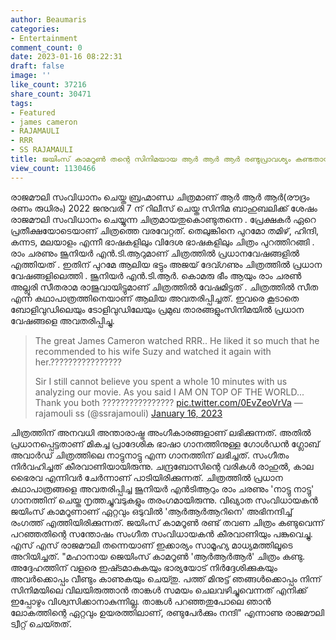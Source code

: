 ```yaml
---
author: Beaumaris
categories:
- Entertainment
comment_count: 0
date: 2023-01-16 08:22:31
draft: false
image: ''
like_count: 37216
share_count: 30471
tags:
- Featured
- james cameron
- RAJAMAULI
- RRR
- SS RAJAMAULI
title: ജയിംസ് കാമറൂൺ തന്റെ സിനിമയായ ആർ ആർ ആർ രണ്ടുപ്രാവശ്യം കണ്ടതായി രാജമൗലി
view_count: 1130466
---
```


രാജമൗലി സംവിധാനം ചെയ്ത ബ്രഹ്മാണ്ഡ ചിത്രമാണ് ആർ ആർ ആർ(രൗദ്രം രണം രുധിരം) 2022 ജനുവരി 7 ന് റിലീസ് ചെയ്ത സിനിമ ബാഹുബലിക്ക് ശേഷം രാജമൗലി സംവിധാനം ചെയ്യുന്ന ചിത്രമായതുകൊണ്ടുതന്നെ . പ്രേക്ഷകർ ഏറെ പ്രതീക്ഷയോടെയാണ് ചിത്രത്തെ വരവേറ്റത്. തെലുങ്കിനെ പുറമോ തമിഴ്, ഹിന്ദി, കന്നട, മലയാളം എന്നീ ഭാഷകളിലും വിദേശ ഭാഷകളിലും ചിത്രം പുറത്തിറങ്ങി . രാം ചരണും ജൂനിയര്‍ എന്‍.ടി.ആറുമാണ് ചിത്രത്തില്‍ പ്രധാനവേഷങ്ങളില്‍ എത്തിയത് . ഇതിന് പുറമേ ആലിയ ഭട്ടും അജയ് ദേവ്ഗണും ചിത്രത്തില്‍ പ്രധാന വേഷങ്ങളിലെത്തി . ജൂനിയര്‍ എന്‍.ടി.ആര്‍. കൊമരു ഭീം ആയും രാം ചരണ്‍ അല്ലൂരി സീതരാമ രാജുവായിട്ടുമാണ് ചിത്രത്തില്‍ വേഷമിട്ടത് . ചിത്രത്തില്‍ സീത എന്ന കഥാപാത്രത്തിനെയാണ് ആലിയ അവതരിപ്പിച്ചത്. ഇവരെ കൂടാതെ ബോളിവുഡിലെയും ടോളിവുഡിലേയും പ്രമുഖ താരങ്ങളുംസിനിമയിൽ പ്രധാന വേഷങ്ങളെ അവതരിപ്പിച്ചു. 

> The great James Cameron watched RRR.. He liked it so much that he recommended to his wife Suzy and watched it again with her.????????????????
> 
> Sir I still cannot believe you spent a whole 10 minutes with us analyzing our movie. As you said I AM ON TOP OF THE WORLD... Thank you both ???????????????? [pic.twitter.com/0EvZeoVrVa](https://t.co/0EvZeoVrVa) — rajamouli ss (@ssrajamouli) [January 16, 2023](https://twitter.com/ssrajamouli/status/1614833506521321475?ref_src=twsrc%5Etfw)

ചിത്രത്തിന് അനവധി അന്താരാഷ്ട്ര അംഗീകാരങ്ങളാണ് ലഭിക്കുന്നത്. അതിൽ പ്രധാനപ്പെട്ടതാണ് മികച്ച പ്രാദേശിക ഭാഷാ ഗാനത്തിനുള്ള ഗോൾഡൻ ഗ്ലോബ് അവാർഡ് ചിത്രത്തിലെ നാട്ടുനാട്ടു എന്ന ഗാനത്തിന് ലഭിച്ചത്. സംഗീതം നിർവഹിച്ചത് കീരവാണിയായിരുന്നു. ചന്ദ്രബോസിന്റെ വരികള്‍ രാഹുല്‍, കാല ഭൈരവ എന്നിവര്‍ ചേര്‍ന്നാണ് പാടിയിരിക്കുന്നത്. ചിത്രത്തില്‍ പ്രധാന കഥാപാത്രങ്ങളെ അവതരിപ്പിച്ച ജൂനിയര്‍ എൻടിആറും രാം ചരണും 'നാട്ടു നാട്ടു' ഗാനത്തിന് ചെയ്ത നൃത്തച്ചുവടുകളും തരംഗമായിരുന്നു. വിഖ്യാത സംവിധായകൻ ജയിംസ് കാമറൂണാണ് ഏറ്റവും ഒടുവില്‍ 'ആര്‍ആര്‍ആറിനെ' അഭിനന്ദിച്ച് രംഗത്ത് എത്തിയിരിക്കുന്നത്. ജയിംസ് കാമറൂണ്‍ രണ്ട് തവണ ചിത്രം കണ്ടുവെന്ന് പറഞ്ഞതിന്റെ സന്തോഷം സംഗീത സംവിധായകൻ കീരവാണിയും പങ്കുവെച്ചു. എസ് എസ് രാജമൗലി തന്നെയാണ് ഇക്കാര്യം സാമൂഹ്യ മാധ്യമത്തിലൂടെ അറിയിച്ചത്. "മഹാനായ ജെയിംസ് കാമറൂണ്‍ 'ആര്‍ആര്‍ആര്‍' ചിത്രം കണ്ടു. അദ്ദേഹത്തിന് വളരെ ഇഷ്‍ടമാകുകയും ഭാര്യയോട് നിര്‍ദ്ദേശിക്കുകയും അവര്‍ക്കൊപ്പം വീണ്ടും കാണുകയും ചെയ്‍തു. പത്ത് മിനുട്ട് ഞങ്ങള്‍ക്കൊപ്പം നിന്ന് സിനിമയിലെ വിലയിരുത്താൻ താങ്കള്‍ സമയം ചെലവഴിച്ചുവെന്നത് എനിക്ക് ഇപ്പോഴും വിശ്വസിക്കാനാകുന്നില്ല. താങ്കള്‍ പറഞ്ഞതുപോലെ ഞാൻ ലോകത്തിന്റെ ഏറ്റവും ഉയരത്തിലാണ്, രണ്ടുപേര്‍ക്കും നന്ദി" എന്നാണു രാജമൗലി ട്വീറ്റ് ചെയ്‍തത്.